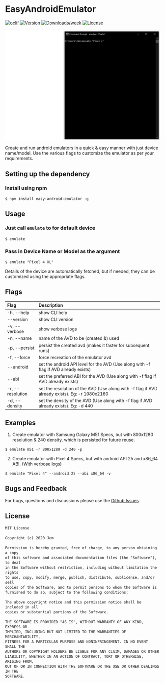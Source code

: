 EasyAndroidEmulator
===================

[![oclif](https://img.shields.io/badge/cli-oclif-brightgreen.svg)](https://oclif.io)
[![Version](https://img.shields.io/npm/v/easy-android-emulator.svg)](https://npmjs.org/package/easy-android-emulator)
[![Downloads/week](https://img.shields.io/npm/dw/easy-android-emulator.svg)](https://npmjs.org/package/easy-android-emulator)
[![License](https://img.shields.io/npm/l/easy-android-emulator.svg)](https://github.com/Chrisvin/easy-android-emulator/blob/master/package.json)

<p align="center"><img src="./screenrecording/EasyAndroidEmulator_Demo.gif"/></p>

Create and run android emulators in a quick & easy manner with just device name/model.
Use the various flags to customize the emulator as per your requirements.

## Setting up the dependency
### Install using npm
```sh-session
$ npm install easy-android-emulator -g
```

## Usage
### Just call `emulate` to for default device
```sh-session
$ emulate
```
### Pass in Device Name or Model as the argument
```sh-session
$ emulate "Pixel 4 XL"
```

Details of the device are automatically fetched, but if needed, they can be customized using the appropriate flags.

## Flags
| Flag | Description |
| :--- | :--- |
| -h, --help | show CLI help |
| --version | show CLI version |
| -v, --verbose | show verbose logs |
| -n, --name | name of the AVD to be (created &) used |
| -p, --persist | persist the created avd (makes it faster for subsequent runs) |
| -f, --force | force recreation of the emulator avd |
| --android | set the android API level for the AVD (Use along with -f flag if AVD already exists) |
| --abi | set the preferred ABI for the AVD (Use along with -f flag if AVD already exists) |
| -r, --resolution | set the resolution of the AVD (Use along with -f flag if AVD already exists). Eg: -r 1080x2160 |
| -d, --density | set the density of the AVD (Use along with -f flag if AVD already exists). Eg: -d 440 |

## Examples

1. Create emulator with Samsung Galaxy M51 Specs, but with 800x1280 resolution & 240 density, which is persisted for future reuse.
```sh-session
$ emulate m51 -r 800x1280 -d 240 -p
```

2. Create emulator with Pixel 4 Specs, but with android API 25 and x86_64 ABI. (With verbose logs)
```sh-session
$ emulate "Pixel 4" --android 25 --abi x86_64 -v
```

## Bugs and Feedback
For bugs, questions and discussions please use the [Github Issues](https://github.com/Chrisvin/EasyAndroidEmulator/issues).

## License
```
MIT License

Copyright (c) 2020 Jem

Permission is hereby granted, free of charge, to any person obtaining a copy
of this software and associated documentation files (the "Software"), to deal
in the Software without restriction, including without limitation the rights
to use, copy, modify, merge, publish, distribute, sublicense, and/or sell
copies of the Software, and to permit persons to whom the Software is
furnished to do so, subject to the following conditions:

The above copyright notice and this permission notice shall be included in all
copies or substantial portions of the Software.

THE SOFTWARE IS PROVIDED "AS IS", WITHOUT WARRANTY OF ANY KIND, EXPRESS OR
IMPLIED, INCLUDING BUT NOT LIMITED TO THE WARRANTIES OF MERCHANTABILITY,
FITNESS FOR A PARTICULAR PURPOSE AND NONINFRINGEMENT. IN NO EVENT SHALL THE
AUTHORS OR COPYRIGHT HOLDERS BE LIABLE FOR ANY CLAIM, DAMAGES OR OTHER
LIABILITY, WHETHER IN AN ACTION OF CONTRACT, TORT OR OTHERWISE, ARISING FROM,
OUT OF OR IN CONNECTION WITH THE SOFTWARE OR THE USE OR OTHER DEALINGS IN THE
SOFTWARE.
```

